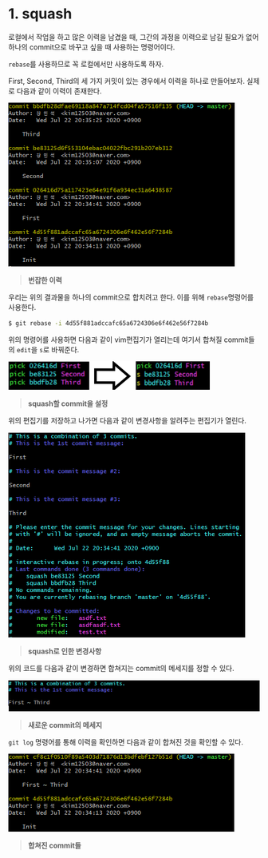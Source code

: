 # 1. squash

로컬에서 작업을 하고 많은 이력을 남겼을 때, 그간의 과정을 이력으로 남길 필요가 없어 하나의 commit으로 바꾸고 싶을 때 사용하는 명령어이다.

`rebase`를 사용하므로 꼭 로컬에서만 사용하도록 하자.

First, Second, Third의 세 가지 커밋이 있는 경우에서 이력을 하나로 만들어보자. 실제로 다음과 같이 이력이 존재한다.

![image-20200722203542657](images/image-20200722203542657.png)

> **번잡한 이력**



우리는 위의 결과물을 하나의 commit으로 합치려고 한다. 이를 위해 `rebase`명령어를 사용한다. 

```bash
$ git rebase -i 4d55f881adccafc65a6724306e6f462e56f7284b
```



위의 명령어를 사용하면 다음과 같이 vim편집기가 열리는데 여기서 합쳐질 commit들의 `edit`을 `s`로 바꿔준다.

![image-20200722204025960](images/image-20200722204025960.png)

> **squash할 commit을 설정**



위의 편집기를 저장하고 나가면 다음과 같이 변경사항을 알려주는 편집기가 열린다.

![image-20200722204224091](images/image-20200722204224091.png)

> **squash로 인한 변경사항**



위의 코드를 다음과 같이 변경하면 합쳐지는 commit의 메세지를 정할 수 있다.

![image-20200722204614588](images/image-20200722204614588.png)

> **새로운 commit의 메세지**



`git log` 명령어를 통해 이력을 확인하면 다음과 같이 합쳐진 것을 확인할 수 있다.

![image-20200722205055214](images/image-20200722205055214.png)

> **합쳐진 commit들**